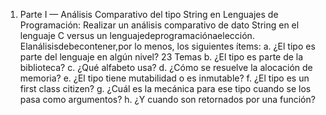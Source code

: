 1. Parte I — Análisis Comparativo del tipo String en Lenguajes de Programación:
Realizar un análisis comparativo de dato String en el lenguaje C versus un
lenguajedeprogramaciónaelección. Elanálisisdebecontener,por lo menos,
los siguientes ítems:
a. ¿El tipo es parte del lenguaje en algún nivel?
23
Temas
b. ¿El tipo es parte de la biblioteca?
c. ¿Qué alfabeto usa?
d. ¿Cómo se resuelve la alocación de memoria?
e. ¿El tipo tiene mutabilidad o es inmutable?
f. ¿El tipo es un first class citizen?
g. ¿Cuál es la mecánica para ese tipo cuando se los pasa como
argumentos?
h. ¿Y cuando son retornados por una función?